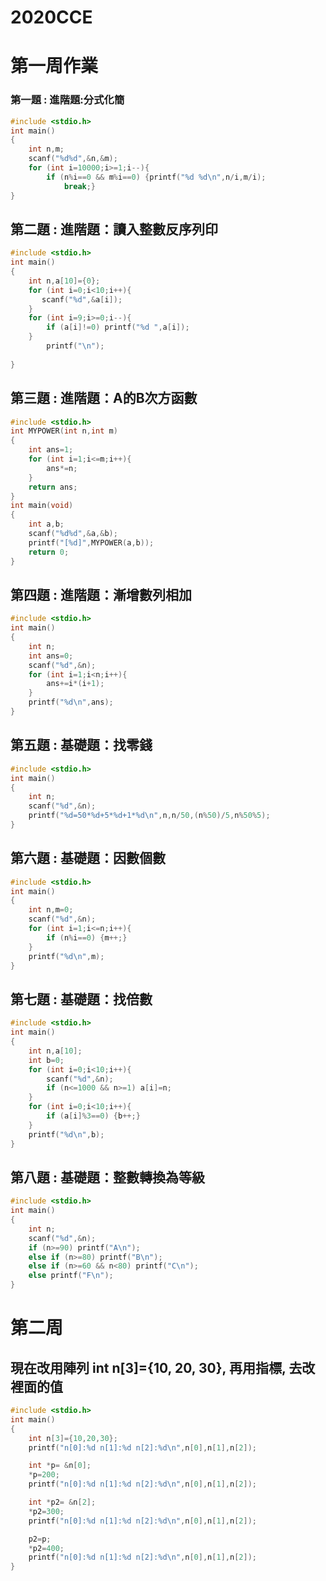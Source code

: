 # 2020CCE

# 第一周作業

### 第一題 : 進階題:分式化簡
```C
#include <stdio.h>
int main()
{
	int n,m;
	scanf("%d%d",&n,&m);
	for (int i=10000;i>=1;i--){
		if (n%i==0 && m%i==0) {printf("%d %d\n",n/i,m/i);
			break;}
}
```
## 第二題 : 進階題：讀入整數反序列印
```C
#include <stdio.h>
int main()
{
	int n,a[10]={0};
	for (int i=0;i<10;i++){
	   scanf("%d",&a[i]);
	}
	for (int i=9;i>=0;i--){
		if (a[i]!=0) printf("%d ",a[i]);
	}
		printf("\n");
	
}
```

## 第三題 : 進階題：A的B次方函數
```C
#include <stdio.h>
int MYPOWER(int n,int m)
{
	int ans=1;
	for (int i=1;i<=m;i++){
		ans*=n;
	}
	return ans;
}
int main(void)
{
	int a,b;
	scanf("%d%d",&a,&b);
	printf("[%d]",MYPOWER(a,b));
	return 0;
}
```
## 第四題 : 進階題：漸增數列相加 
```C
#include <stdio.h>
int main()
{
	int n;
	int ans=0;
	scanf("%d",&n);
	for (int i=1;i<n;i++){
		ans+=i*(i+1);
	}
	printf("%d\n",ans);
}
```
## 第五題 : 基礎題：找零錢 
```C
#include <stdio.h>
int main()
{
	int n;
	scanf("%d",&n);
	printf("%d=50*%d+5*%d+1*%d\n",n,n/50,(n%50)/5,n%50%5);
}
```
## 第六題 : 基礎題：因數個數 
```C
#include <stdio.h>
int main()
{
	int n,m=0;
	scanf("%d",&n);
	for (int i=1;i<=n;i++){
		if (n%i==0) {m++;} 
	}
	printf("%d\n",m);
}
```
## 第七題 : 基礎題：找倍數 
```C
#include <stdio.h>
int main()
{
	int n,a[10];
	int b=0;
	for (int i=0;i<10;i++){
		scanf("%d",&n);
		if (n<=1000 && n>=1) a[i]=n;
	}
	for (int i=0;i<10;i++){
		if (a[i]%3==0) {b++;}
	}
	printf("%d\n",b);
}
```
## 第八題 : 基礎題：整數轉換為等級
```C
#include <stdio.h>
int main()
{
	int n;
	scanf("%d",&n);
	if (n>=90) printf("A\n");
	else if (n>=80) printf("B\n");
	else if (n>=60 && n<80) printf("C\n");
	else printf("F\n");
}
```
# 第二周

## 現在改用陣列 int n[3]={10, 20, 30}, 再用指標, 去改裡面的值
```C
#include <stdio.h>
int main()
{
    int n[3]={10,20,30};
    printf("n[0]:%d n[1]:%d n[2]:%d\n",n[0],n[1],n[2]);

    int *p= &n[0];
    *p=200;
    printf("n[0]:%d n[1]:%d n[2]:%d\n",n[0],n[1],n[2]);

    int *p2= &n[2];
    *p2=300;
    printf("n[0]:%d n[1]:%d n[2]:%d\n",n[0],n[1],n[2]);

    p2=p;
    *p2=400;
    printf("n[0]:%d n[1]:%d n[2]:%d\n",n[0],n[1],n[2]);
}

```
